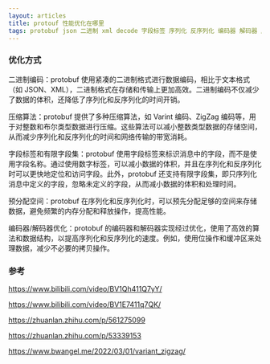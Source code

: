 ```yaml
---
layout: articles
title: protouf 性能优化在哪里
tags: protobuf json 二进制 xml decode 字段标签 序列化 反序列化 编码器 解码器 压缩算法
---
```


### 优化方式
二进制编码：protobuf 使用紧凑的二进制格式进行数据编码，相比于文本格式（如 JSON、XML），二进制格式在存储和传输上更加高效。二进制编码不仅减少了数据的体积，还降低了序列化和反序列化的时间开销。

压缩算法：protobuf 提供了多种压缩算法，如 Varint 编码、ZigZag 编码等，用于对整数和布尔类型数据进行压缩。这些算法可以减小整数类型数据的存储空间，从而减少序列化和反序列化的时间和网络传输的带宽消耗。

字段标签和有限字段集：protobuf 使用字段标签来标识消息中的字段，而不是使用字段名称。通过使用数字标签，可以减小数据的体积，并且在序列化和反序列化时可以更快地定位和访问字段。此外，protobuf 还支持有限字段集，即只序列化消息中定义的字段，忽略未定义的字段，从而减小数据的体积和处理时间。

预分配空间：protobuf 在序列化和反序列化时，可以预先分配足够的空间来存储数据，避免频繁的内存分配和释放操作，提高性能。

编码器/解码器优化：protobuf 的编码器和解码器实现经过优化，使用了高效的算法和数据结构，以提高序列化和反序列化的速度。例如，使用位操作和缓冲区来处理数据，减少不必要的拷贝操作。

### 参考

https://www.bilibili.com/video/BV1Qh411Q7yY/

https://www.bilibili.com/video/BV1E7411q7QK/

https://zhuanlan.zhihu.com/p/561275099

https://zhuanlan.zhihu.com/p/53339153


https://www.bwangel.me/2022/03/01/variant_zigzag/